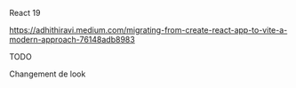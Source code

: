React 19

https://adhithiravi.medium.com/migrating-from-create-react-app-to-vite-a-modern-approach-76148adb8983

TODO

Changement de look
